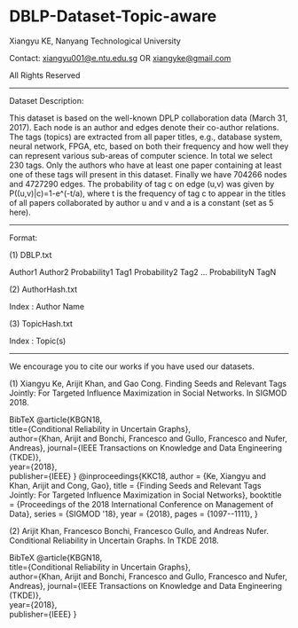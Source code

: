 # DBLP-Dataset-Topic-aware

Xiangyu KE, Nanyang Technological University

Contact: xiangyu001@e.ntu.edu.sg OR xiangyke@gmail.com

All Rights Reserved

----------------------------------------------------------------------------------------------------------------------------------------

Dataset Description:

This dataset is based on the well-known DPLP collaboration data (March 31, 2017). Each node is an author and edges denote their co-author relations. The tags (topics) are extracted from all paper titles, e.g., database system, neural network, FPGA, etc, based on both their frequency and how well they can represent various sub-areas of computer science. In total we select 230 tags. Only the authors who have at least one paper containing at least one of these tags will present in this dataset. Finally we have 704266 nodes and 4727290 edges. The probability of tag c on edge (u,v) was given by P((u,v)|c)=1-e^(-t/a), where t is the frequency of tag c to appear in the titles of all papers collaborated by author u and v and a is a constant (set as 5 here).

----------------------------------------------------------------------------------------------------------------------------------------

Format:

(1) DBLP.txt

Author1 Author2 Probability1 Tag1 Probability2 Tag2 ... ProbabilityN TagN

(2) AuthorHash.txt

Index : Author Name

(3) TopicHash.txt

Index : Topic(s)

----------------------------------------------------------------------------------------------------------------------------------------

We encourage you to cite our works if you have used our datasets.

(1) Xiangyu Ke, Arijit Khan, and Gao Cong. Finding Seeds and Relevant Tags Jointly: For Targeted Influence Maximization in Social Networks. In SIGMOD 2018.

BibTeX
@article{KBGN18,   
  title={Conditional Reliability in Uncertain Graphs},   
  author={Khan, Arijit and Bonchi, Francesco and Gullo, Francesco and Nufer, Andreas},
  journal={IEEE Transactions on Knowledge and Data Engineering (TKDE)},  
  year={2018},   
  publisher={IEEE}
}
@inproceedings{KKC18,
  author = {Ke, Xiangyu and Khan, Arijit and Cong, Gao},
  title = {Finding Seeds and Relevant Tags Jointly: For Targeted Influence Maximization in Social Networks},
  booktitle = {Proceedings of the 2018 International Conference on Management of Data},
  series = {SIGMOD '18},
  year = {2018},
  pages = {1097--1111},
}

(2) Arijit Khan, Francesco Bonchi, Francesco Gullo, and Andreas Nufer. Conditional Reliability in Uncertain Graphs. In TKDE 2018.

BibTeX
@article{KBGN18,   
  title={Conditional Reliability in Uncertain Graphs},   
  author={Khan, Arijit and Bonchi, Francesco and Gullo, Francesco and Nufer, Andreas},
  journal={IEEE Transactions on Knowledge and Data Engineering (TKDE)},  
  year={2018},   
  publisher={IEEE}
}
